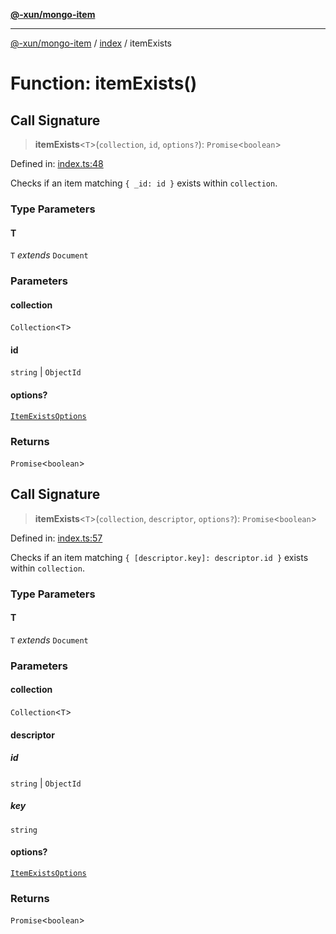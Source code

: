[**@-xun/mongo-item**](../../README.md)

***

[@-xun/mongo-item](../../README.md) / [index](../README.md) / itemExists

# Function: itemExists()

## Call Signature

> **itemExists**\<`T`\>(`collection`, `id`, `options?`): `Promise`\<`boolean`\>

Defined in: [index.ts:48](https://github.com/Xunnamius/mongo-utils/blob/0a3dc93c94448d436dc8dc4e3070f0fd468aa02e/packages/mongo-item/src/index.ts#L48)

Checks if an item matching `{ _id: id }` exists within `collection`.

### Type Parameters

#### T

`T` *extends* `Document`

### Parameters

#### collection

`Collection`\<`T`\>

#### id

`string` | `ObjectId`

#### options?

[`ItemExistsOptions`](../type-aliases/ItemExistsOptions.md)

### Returns

`Promise`\<`boolean`\>

## Call Signature

> **itemExists**\<`T`\>(`collection`, `descriptor`, `options?`): `Promise`\<`boolean`\>

Defined in: [index.ts:57](https://github.com/Xunnamius/mongo-utils/blob/0a3dc93c94448d436dc8dc4e3070f0fd468aa02e/packages/mongo-item/src/index.ts#L57)

Checks if an item matching `{ [descriptor.key]: descriptor.id }` exists
within `collection`.

### Type Parameters

#### T

`T` *extends* `Document`

### Parameters

#### collection

`Collection`\<`T`\>

#### descriptor

##### id

`string` \| `ObjectId`

##### key

`string`

#### options?

[`ItemExistsOptions`](../type-aliases/ItemExistsOptions.md)

### Returns

`Promise`\<`boolean`\>
